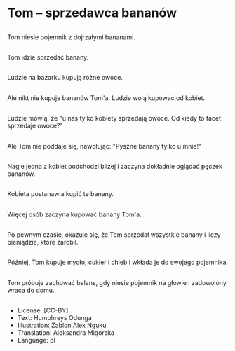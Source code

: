 # Tom – sprzedawca bananów

##
Tom niesie pojemnik z dojrzałymi bananami.

##
Tom idzie sprzedać banany.

##
Ludzie na bazarku kupują różne owoce.

##
Ale nikt nie kupuje bananów Tom'a. Ludzie wolą kupować od kobiet.

##
Ludzie mówią, że "u nas tylko kobiety sprzedają owoce. Od kiedy to facet sprzedaje owoce?"

##
Ale Tom nie poddaje się, nawołując: "Pyszne banany tylko u mnie!"

##
Nagle jedna z kobiet podchodzi bliżej i zaczyna dokładnie oglądać pęczek bananów.

##
Kobieta postanawia kupić te banany.

##
Więcej osób zaczyna kupować banany Tom'a.

##
Po pewnym czasie, okazuje się, że Tom sprzedał wszystkie banany i liczy pieniądzie, które zarobił.

##
Później, Tom kupuje mydło, cukier i chleb i wkłada je do swojego pojemnika.

##
Tom próbuje zachować balans, gdy niesie pojemnik na głowie i zadowolony wraca do domu.

##
* License: [CC-BY]
* Text: Humphreys Odunga
* Illustration: Zablon Alex Nguku
* Translation: Aleksandra Migorska
* Language: pl

